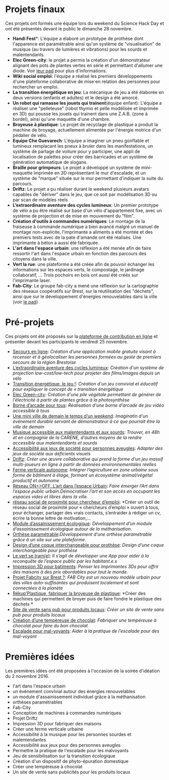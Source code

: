 # Projets finaux
Ces projets ont formés une équipe lors du weekend du Science Hack Day et ont été présentés devant le public le dimanche 28 novembre.

* **Handi Fest***: L'équipe a élaboré un prototype de prothèse dont l'apparence est paramétrable ainsi qu'un système de "visualisation" de musique (au travers de lumières et vibrations) pour les sourds et malentendants.  
* **Elec Green-city**: le projet a permis la création d'un démonstrateur alignant des pots de plantes vertes en série et permettant d'allumer une diode. Voir [leur pad](https://hackpad.com/s5syPF1Rbji) pour plus d'informations.  
* **Wiki social emploi**: l'équipe a réalisé les premiers développements d'une plateforme collaborative de mise en relation des personnes pour rechercher un emploi.  
* **La transition énergétique en jeu**: La mécanique de jeu a été élaborée en deux versions (enfants et adultes) et le design a été amorcé.  
* **Un robot qui ramasse les jouets qui trainent**(équipe enfant): L'équipe a réaliser une "pelleteuse" (robot thymio et pelle modélisée et imprimée en 3D) qui pousse les jouets qui trainent dans une Z.A.B. (zone à bordel), ainsi qu'une maquette d'une chambre.
* **Broyeuse à plastique**: Le projet de recyclage de plastique a produit la machine de broyage, actuellement alimentée par l'énergie motrice d'un pédalier de vélo.
* **Equipe Che Guevarech**: L'équipe a imaginer un pneu gonflable et lumineux remplacant les pneux à bruler dans les manifestations, un système de partage de voiture pour y participer, une appli de localisation de palettes pour créer des barricades et un système de génération automatique de slogans.
* **Braille pour grimpeurs**: Le projet a développé un système de mini-maquette imprimée en 3D représentant le mur d'escalade, et un système de "marque" située sur le mur permettant d'indiquer la suite du parcours.
* **Driftz**: Le projet a pu réaliser durant le weekend plusieurs avatars capables de "dériver" dans le jeu, que ce soit par modélisation 3D ou par scan de modèles réels
* **L’extraordinaire aventure des cycles lumineux**: Un premier prototype de vélo a pu être réalisé sur base d'un vélo d'appartement fixe, avec un système de projection et de mise en mouvement du "film".
* **Création d'outils à commandes numériques**: Le montage de la fraiseuse à commande numérique a bien avancé malgré un manuel de montage non-explicite, l'imprimante a aliments a été montée et des premiers tests avec de la pate d'amande ont été réalisés. Une imprimante à béton a aussi été fabriquée.
* **L'art dans l'espace urbain**: une réflexion a été menée afin de faire ressortir l'art dans l'espace urbain en fonction des parcours des citoyens dans la ville.
* **Vert la rue**: une plateforme a été créée afin de pouvoir échanger les informations sur les espaces verts, le compostage, le jardinage collaboratif, ... Trois pochoirs en bois ont aussi été créés sur l'imprimante laser.
* **Fab-City**: Le groupe fab-city a mené une réflexion sur la cartographie des réseaux coopératifs sur Brest, sur la réutilisation des "déchets", ainsi que sur le développement d'énergies renouvelables dans la ville (voir [le pad](https://hackpad.com/Fab-city-NERGIE-RESSOURCES-et-RSILIENCE-lX8J6I9aNCg))

# Pré-projets
Ces projets ont été proposés sur la [plateforme de contribution en ligne](http://www.sciencehackdaybrest.bzh/index.php/2016/11/07/soumettre-un-projet/) et présenter devant les participants le vendredi 25 novembre.

* [Secours en ligne](http://www.sciencehackdaybrest.bzh/index.php/2016/11/23/avant-projet-secours-citoyens/): *Création d’une application mobile gratuite visant à recenser et à géolocaliser les personnes formées au geste de premiers secours de la région Brestoise*  
* [L’extraordinaire aventure des cycles lumineux](http://www.sciencehackdaybrest.bzh/index.php/2016/11/23/avant-projet-lextraordinaire-aventure-des-cycles-lumineux/): *Création d'un système de projection low-cost/low-tech pour projeter des films/images depuis un vélo*  
* [Transition énergétique, le jeu !](http://www.sciencehackdaybrest.bzh/index.php/2016/11/15/avant-projet-transition-energetique-le-jeu/): *Création d'un jeu convivial et éducatif pour expliquer le concept de « transition énergétique*  
* [Elec Green-city](http://www.sciencehackdaybrest.bzh/index.php/2016/11/15/avant-projet-elec-green-city/): *Création d'une pile végétale permettant de générer de l’électricité à partir de plantes grâce à la photosynthèse*  
* [Borne d’arcade pour tous](http://www.sciencehackdaybrest.bzh/index.php/2016/11/15/avant-projet-borne-darcade-pour-tous/):  *Réalisation d'une borne d’arcade de jeu vidéo accessible à tous*  
* [Une mini ville de demain le temps d’un weekend](http://www.sciencehackdaybrest.bzh/index.php/2016/11/15/avant-projet-une-mini-ville-de-demain-le-temps-dun-weekend/): *Imaginatin d'un événement durable servant de démonstrateur à ce que pourrait être la ville de demain*  
* [Musique accessible aux malentendants et aux sourds](http://www.sciencehackdaybrest.bzh/index.php/2016/11/15/avant-projet-musique-accessible-aux-malentendants-et-aux-sourds/): *Trouver, en 48h et en compagnie de la CARENE, d’autres moyens de la rendre accessible aux malentendants et sourds*  
* [Accessibilité aux jeux de société pour personnes aveugles](http://www.sciencehackdaybrest.bzh/index.php/2016/11/16/avant-projet-accessibilite-aux-jeux-de-societe-pour-personnes-aveugles/): *Adapter des jeux de société aux déficients visuels*
* [Driftz](http://www.sciencehackdaybrest.bzh/index.php/2016/11/16/avant-projet-driftz/): *Créer une œuvre collaborative qui prend la forme d’un jeu massif multi-joueurs en ligne à partir de données environnementales réelles*
* [Ferme verticale autonome](http://www.sciencehackdaybrest.bzh/index.php/2016/11/16/avant-projet-ferme-vertical-autonome-tenant-compte-des-facades-maritimes-de-brest/): *Intégrer l’agriculture en zone urbaine sous forme de bâtiment à étage, formant un écosystème animal/végétal productif et autonome*
* [Réseau ON<>OFF. L’art dans l’espace Urbain](http://www.sciencehackdaybrest.bzh/index.php/2016/11/16/avant-projet-reseau-onoff-lart-dans-lespace-urbain/): *Faire émerger l’Art dans l’espace public urbain.Démocratiser l’art et son accès en occupant les espaces vides et libres dans la ville.*
* [réseau social de proximité pour chercheur d’emploi](http://www.sciencehackdaybrest.bzh/index.php/2016/11/16/avant-projet-reseau-social-de-proximite-pour-chercheur-demploi/): *Créer un outil de réseau social de proximité pour « chercheurs d’emploi » ouvert à tous, pour échanger, partager des vrais contacts, s’entraider à rédiger un cv, écrire la bonne lettre de motivation,...
* [Module d’assainissement écologique](http://www.sciencehackdaybrest.bzh/index.php/2016/11/16/avant-propos-module-dassainissement-ecologique/): *Développement d’un module d’assainissement écologique autour de la méthanisation.*
* [Orthèse paramétrable](http://www.sciencehackdaybrest.bzh/index.php/2016/11/16/avant-projet-orthese-parametrable/):*Développement d’une orthèse paramétrable grâce à un site sur une plateforme.*
* [Design d’une coque interchangeable pour prothèse](http://www.sciencehackdaybrest.bzh/index.php/2016/11/16/avant-projet-design-dune-coque-interchangeable-pour-prothese/): *Design d’une coque interchangeable pour prothèse*
* [Le vert se tram(e)](http://www.sciencehackdaybrest.bzh/index.php/2016/11/16/avant-projet-le-vert-se-trame/): *Il s’agit de développer une App pour aider à la reconquête de l’espace public par les habitant.e.s*
* [Impression 3D pour batiments](http://www.sciencehackdaybrest.bzh/index.php/2016/11/16/avant-projet-impression-3d-pour-batiments/): *Penser les imprimantes 3Ds pour offrir des maisons à des prix abordables pour tout le monde.*
* [Projet Fabcity sur Brest ?](http://www.sciencehackdaybrest.bzh/index.php/2016/11/16/tous-les-avant-projets-du-science-hack-day-2016/): *FAB City est un nouveau modèle urbain pour des villes auto-suffisantes qui produisent localement et sont connectées à la planète*
* [Rékup’Plastique, fabriquer la broyeuse de plastique](http://www.sciencehackdaybrest.bzh/index.php/2016/11/16/avant-projet-broyeuse-de-plastique/): *Créer des machines qui permettent de broyer puis de faire fondre le plastique des déchets *
* [Site de vente sans pub pour produits locaux](http://www.sciencehackdaybrest.bzh/index.php/2016/11/16/avant-projet-site-de-vente-sans-pub-pour-produits-locaux/): *Créer un site de vente sans pub pour produits locaux*
* [Création d’une tempèreuse de chocolat](http://www.sciencehackdaybrest.bzh/index.php/2016/11/16/avant-projet-creation-dune-tempereuse-de-chocolat/): *Fabriquer une tempéreuse à chocolat pour faire du bon chocolat*
* [Escalade pour mal-voyants](http://www.sciencehackdaybrest.bzh/index.php/2016/11/16/avant-projet-escalade-pour-mal-voyants/): *Aider à la pratique de l’escalade pour des mal-voyant*

# Premières idées

Les premières idées ont été proposées à l'occasion de la soirée d'idéation du 2 novembre 2016.

* l'art dans l'espace urbain
* un événement convivial autour des énergies renouvelables
* un module d'assainissement individuel grâce à la méthanisation
* orthèses paramétrables
* Fab-City
* Conception de machines à commandes numériques
* Projet Driftz
* Impression 3D pour fabriquer des maisons
* Créer une ferme verticale urbaine
* Accessibilité à la musique pour les personnes sourdes et malentendantes
* Accessibilité aux jeux pour des personnes aveugles
* Permettre la pratique de l'escalade pour les malvoyants
* Jeu de sensibilisation sur la transition écologique
* Création d'un dispositif de phyto-épuration domestique
* Créer une tempéreuse à chocolat
* Un site de vente sans publicités pour les produits locaux
